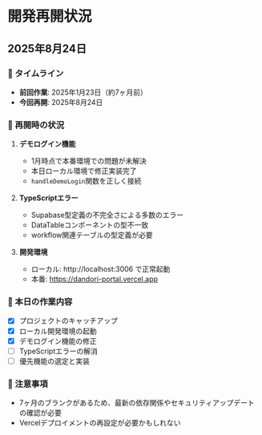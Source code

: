 # 開発再開状況
## 2025年8月24日

### 📅 タイムライン
- **前回作業**: 2025年1月23日（約7ヶ月前）
- **今回再開**: 2025年8月24日

### 🔄 再開時の状況
1. **デモログイン機能**
   - 1月時点で本番環境での問題が未解決
   - 本日ローカル環境で修正実装完了
   - `handleDemoLogin`関数を正しく接続

2. **TypeScriptエラー**
   - Supabase型定義の不完全さによる多数のエラー
   - DataTableコンポーネントの型不一致
   - workflow関連テーブルの型定義が必要

3. **開発環境**
   - ローカル: http://localhost:3006 で正常起動
   - 本番: https://dandori-portal.vercel.app

### 🎯 本日の作業内容
- [x] プロジェクトのキャッチアップ
- [x] ローカル開発環境の起動
- [x] デモログイン機能の修正
- [ ] TypeScriptエラーの解消
- [ ] 優先機能の選定と実装

### 📝 注意事項
- 7ヶ月のブランクがあるため、最新の依存関係やセキュリティアップデートの確認が必要
- Vercelデプロイメントの再設定が必要かもしれない